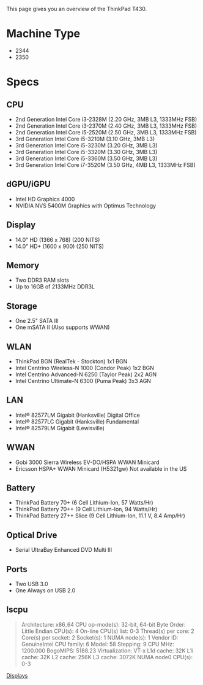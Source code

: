 <!-- TITLE: ThinkPad T430 -->
<!-- SUBTITLE: A quick summary of ThinkPad T430 -->

This page gives you an overview of the ThinkPad T430.

# Machine Type

* 2344
* 2350

# Specs

## CPU

* 2nd Generation Intel Core i3-2328M (2.20 GHz, 3MB L3, 1333MHz FSB)
* 2nd Generation Intel Core i3-2370M (2.40 GHz, 3MB L3, 1333MHz FSB)
* 2nd Generation Intel Core i5-2520M (2.50 GHz, 3MB L3, 1333MHz FSB)
* 3rd Generation Intel Core i5-3210M (3.10 GHz, 3MB L3)
* 3rd Generation Intel Core i5-3230M (3.20 GHz, 3MB L3)
* 3rd Generation Intel Core i5-3320M (3.30 GHz, 3MB L3)
* 3rd Generation Intel Core i5-3360M (3.50 GHz, 3MB L3)
* 3rd Generation Intel Core i7-3520M (3.50 GHz, 4MB L3, 1333MHz FSB)

## dGPU/iGPU

* Intel HD Graphics 4000
* NVIDIA NVS 5400M Graphics with Optimus Technology

## Display

* 14.0" HD (1366 x 768) (200 NITS)
* 14.0" HD+ (1600 x 900) (250 NITS)

## Memory

* Two DDR3 RAM slots
* Up to 16GB of 2133MHz DDR3L

## Storage

* One 2.5" SATA III
* One mSATA II (Also supports WWAN)

## WLAN

* ThinkPad BGN (RealTek - Stockton) 1x1 BGN
* Intel Centrino Wireless-N 1000 (Condor Peak) 1x2 BGN
* Intel Centrino Advanced-N 6250 (Taylor Peak) 2x2 AGN
* Intel Centrino Ultimate-N 6300 (Puma Peak) 3x3 AGN

## LAN

* Intel® 82577LM Gigabit (Hanksville) Digital Office
* Intel® 82577LC Gigabit (Hanksville) Fundamental
* Intel® 82579LM Gigabit (Lewisville)

## WWAN

* Gobi 3000 Sierra Wireless EV-DO/HSPA WWAN Minicard
* Ericsson HSPA+ WWAN Minicard (H5321gw) Not available in the US

## Battery

* ThinkPad Battery 70+ (6 Cell Lithium-Ion, 57 Watts/Hr)
* ThinkPad Battery 70++ (9 Cell Lithium-Ion, 94 Watts/Hr)
* ThinkPad Battery 27++ Slice (9 Cell Lithium-Ion, 11.1 V, 8.4 Amp/Hr)

## Optical Drive

* Serial UltraBay Enhanced DVD Multi III

## Ports

* Two USB 3.0
* One Always on USB 2.0

## lscpu

>Architecture:          x86_64
>CPU op-mode(s):        32-bit, 64-bit
>Byte Order:            Little Endian
>CPU(s):                4
>On-line CPU(s) list:   0-3
>Thread(s) per core:    2
>Core(s) per socket:    2
>Socket(s):             1
>NUMA node(s):          1
>Vendor ID:             GenuineIntel
>CPU family:            6
>Model:                 58
>Stepping:              9
>CPU MHz:               1200.000
>BogoMIPS:              5188.23
>Virtualization:        VT-x
>L1d cache:             32K
>L1i cache:             32K
>L2 cache:              256K
>L3 cache:              3072K
>NUMA node0 CPU(s):     0-3

[Displays](http://thinkpads.wiki/think-pad-t-430/displays)